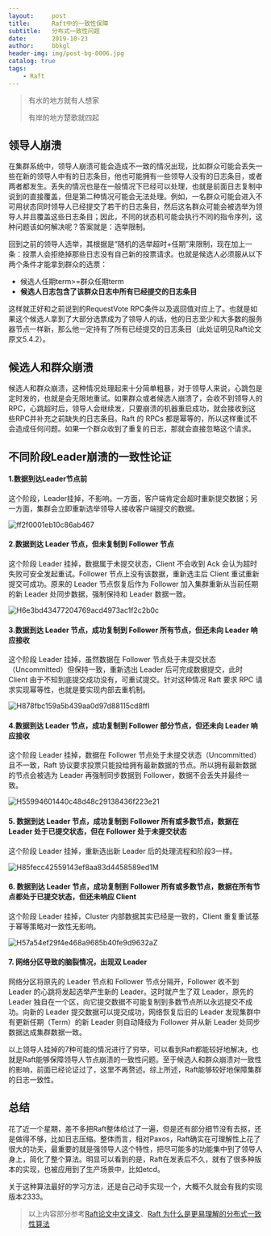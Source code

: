 ```yaml
---
layout:     post
title:      Raft中的一致性保障
subtitle:   分布式一致性问题
date:       2019-10-23
author:     bbkgl
header-img: img/post-bg-0006.jpg
catalog: true
tags:
    - Raft
---
```


>有水的地方就有人想家
>
>有岸的地方楚歌就四起

## 领导人崩溃

在集群系统中，领导人崩溃可能会造成不一致的情况出现，比如群众可能会丢失一些在新的领导人中有的日志条目，他也可能拥有一些领导人没有的日志条目，或者两者都发生。丢失的情况也是在一般情况下已经可以处理，也就是前面日志复制中说到的直接覆盖，但是第二种情况可能会无法处理。例如，一名群众可能会进入不可用状态同时领导人已经提交了若干的日志条目，然后这名群众可能会被选举为领导人并且覆盖这些日志条目；因此，不同的状态机可能会执行不同的指令序列，这种问题该如何解决呢？答案就是：选举限制。

回到之前的领导人选举，其根据是“随机的选举超时+任期”来限制，现在加上一条：投票人会拒绝掉那些日志没有自己新的投票请求。也就是候选人必须服从以下两个条件才能拿到群众的选票：

- 候选人任期term>=群众任期term
- **候选人日志包含了该群众日志中所有已经提交的日志条目**

这样就正好和之前说到的RequestVote RPC条件以及返回值对应上了。也就是如果这个候选人拿到了大部分选票成为了领导人的话，他的日志至少和大多数的服务器节点一样新，那么他一定持有了所有已经提交的日志条目（此处证明见Raft论文原文5.4.2）。

## 候选人和群众崩溃

候选人和群众崩溃，这种情况处理起来十分简单粗暴，对于领导人来说，心跳包是定时发的，也就是会无限地重试。如果群众或者候选人崩溃了，会收不到领导人的RPC，心跳超时后，领导人会继续发，只要崩溃的机器重启成功，就会接收到这些RPC并补充之前缺失的日志条目。Raft 的 RPCs 都是幂等的，所以这样重试不会造成任何问题。如果一个群众收到了重复的日志，那就会直接忽略这个请求。

## 不同阶段Leader崩溃的一致性论证

#### 1.数据到达Leader节点前

这个阶段，Leader挂掉，不影响。一方面，客户端肯定会超时重新提交数据；另一方面，集群会立即重新选举领导人接收客户端提交的数据。

![ff2f0001eb10c86ab467](https://raw.githubusercontent.com/bbkglpic/picpic/master/img/ff2f0001eb10c86ab467)

#### 2.数据到达 Leader 节点，但未复制到 Follower 节点

这个阶段 Leader 挂掉，数据属于未提交状态，Client 不会收到 Ack 会认为超时失败可安全发起重试。Follower 节点上没有该数据，重新选主后 Client 重试重新提交可成功。原来的 Leader 节点恢复后作为 Follower 加入集群重新从当前任期的新 Leader 处同步数据，强制保持和 Leader 数据一致。

![H6e3bd43477204769acd4973ac1f2c2b0c](https://raw.githubusercontent.com/bbkglpic/picpic/master/img/H6e3bd43477204769acd4973ac1f2c2b0c.jpg)

#### 3.数据到达 Leader 节点，成功复制到 Follower 所有节点，但还未向 Leader 响应接收

这个阶段 Leader 挂掉，虽然数据在 Follower 节点处于未提交状态（Uncommitted）但保持一致，重新选出 Leader 后可完成数据提交，此时 Client 由于不知到底提交成功没有，可重试提交。针对这种情况 Raft 要求 RPC 请求实现幂等性，也就是要实现内部去重机制。

![H878fbc159a5b439aa0d97d88115cd8ffI](https://raw.githubusercontent.com/bbkglpic/picpic/master/img/H878fbc159a5b439aa0d97d88115cd8ffI.jpg)

#### 4.数据到达 Leader 节点，成功复制到 Follower 部分节点，但还未向 Leader 响应接收

这个阶段 Leader 挂掉，数据在 Follower 节点处于未提交状态（Uncommitted）且不一致，Raft 协议要求投票只能投给拥有最新数据的节点。所以拥有最新数据的节点会被选为 Leader 再强制同步数据到 Follower，数据不会丢失并最终一致。

![H55994601440c48d48c29138436f223e21](https://raw.githubusercontent.com/bbkglpic/picpic/master/img/H55994601440c48d48c29138436f223e21.jpg)

#### 5. 数据到达 Leader 节点，成功复制到 Follower 所有或多数节点，数据在 Leader 处于已提交状态，但在 Follower 处于未提交状态

这个阶段 Leader 挂掉，重新选出新 Leader 后的处理流程和阶段3一样。

![H85fecc42559143ef8aa83d4458589ed1M](https://raw.githubusercontent.com/bbkglpic/picpic/master/img/H85fecc42559143ef8aa83d4458589ed1M.jpg)

#### 6. 数据到达 Leader 节点，成功复制到 Follower 所有或多数节点，数据在所有节点都处于已提交状态，但还未响应 Client

这个阶段 Leader 挂掉，Cluster 内部数据其实已经是一致的，Client 重复重试基于幂等策略对一致性无影响。

![H57a54ef29f4e468a9685b40fe9d9632aZ](https://raw.githubusercontent.com/bbkglpic/picpic/master/img/H57a54ef29f4e468a9685b40fe9d9632aZ.jpg)

#### 7. 网络分区导致的脑裂情况，出现双 Leader

网络分区将原先的 Leader 节点和 Follower 节点分隔开，Follower 收不到 Leader 的心跳将发起选举产生新的 Leader。这时就产生了双 Leader，原先的 Leader 独自在一个区，向它提交数据不可能复制到多数节点所以永远提交不成功。向新的 Leader 提交数据可以提交成功，网络恢复后旧的 Leader 发现集群中有更新任期（Term）的新 Leader 则自动降级为 Follower 并从新 Leader 处同步数据达成集群数据一致。

以上领导人挂掉的7种可能的情况进行了穷举，可以看到Raft都能较好地解决，也就是Raft能够保障领导人节点崩溃的一致性问题。至于候选人和群众崩溃对一致性的影响，前面已经论证过了，这里不再赘述。综上所述，Raft能够较好地保障集群的日志一致性。

## 总结

花了近一个星期，差不多把Raft整体给过了一遍，但是还有部分细节没有去抠，还是做得不够，比如日志压缩。整体而言，相对Paxos，Raft确实在可理解性上花了很大的功夫，最重要的就是强领导人这个特性，把尽可能多的功能集中到了领导人身上，简化了整个算法。明显可以看到的是，Raft在发表后不久，就有了很多种版本的实现，也被应用到了生产场景中，比如etcd。

关于这种算法最好的学习方法，还是自己动手实现一个，大概不久就会有我的实现版本2333。

> 以上内容部分参考[Raft论文中文译文](https://github.com/maemual/raft-zh_cn/blob/master/raft-zh_cn.md)、[Raft 为什么是更易理解的分布式一致性算法](https://www.cnblogs.com/mindwind/p/5231986.html)